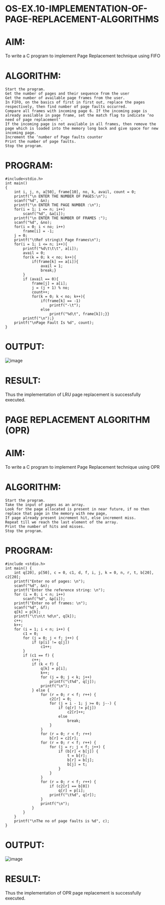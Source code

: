 # OS-EX.10-IMPLEMENTATION-OF-PAGE-REPLACEMENT-ALGORITHMS

# AIM:

To write a C program to implement Page Replacement technique using FIFO
# ALGORITHM:

    Start the program.
    Get the number of pages and their sequence from the user
    Get the number of available page frames from the user.
    In FIFO, on the basics of first in first out, replace the pages respectively, then find number of page faults occurred.
    Compare all frames with incoming page 6. If the incoming page is already available in page frame, set the match flag to indicate ‘no need of page replacement’.
    If the incoming page is not available in all frames, then remove the page which is loaded into the memory long back and give space for new incoming page.
    Increment the ‘number of Page faults counter
    Print the number of page faults.
    Stop the program.

# PROGRAM:
```
#include<stdio.h>
int main()
{
    int i, j, n, a[50], frame[10], no, k, avail, count = 0;
    printf("\n ENTER THE NUMBER OF PAGES:\n");
    scanf("%d", &n);
    printf("\n ENTER THE PAGE NUMBER :\n");
    for(i = 1; i <= n; i++)
        scanf("%d", &a[i]);
    printf("\n ENTER THE NUMBER OF FRAMES :");
    scanf("%d", &no);
    for(i = 0; i < no; i++)
        frame[i] = -1;
    j = 0;
    printf("\tRef string\t Page Frames\n");
    for(i = 1; i <= n; i++){
        printf("%d\t\t\t", a[i]);
        avail = 0;
        for(k = 0; k < no; k++){
            if(frame[k] == a[i]){
                avail = 1;
                break;}
        }
        if (avail == 0){
            frame[j] = a[i];
            j = (j + 1) % no;
            count++;
            for(k = 0; k < no; k++){
                if(frame[k] == -1)
                    printf("-\t");
                else
                    printf("%d\t", frame[k]);}}
        printf("\n");}
    printf("\nPage Fault Is %d", count);
}
```
# OUTPUT:

![image](https://github.com/gracia55/OS-EX.10-IMPLEMENTATION-OF-PAGE-REPLACEMENT-ALGORITHMS/assets/129026838/a6f64b62-59d5-4e79-90da-3912ace0e7de)

# RESULT:

Thus the implementation of LRU page replacement is successfully executed.
# PAGE REPLACEMENT ALGORITHM (OPR)
# AIM:

To write a C program to implement Page Replacement technique using OPR
# ALGORITHM:

    Start the program.
    Take the input of pages as an array.
    Look for the page allocated is present in near future, if no then replace that page in the memory with new page,
    If page already present increment hit, else increment miss.
    Repeat till we reach the last element of the array.
    Print the number of hits and misses.
    Stop the program. 
  # PROGRAM:
```
#include <stdio.h>
int main() {
    int q[20], p[50], c = 0, c1, d, f, i, j, k = 0, n, r, t, b[20], c2[20];
    printf("Enter no of pages: \n");
    scanf("%d", &n);
    printf("Enter the reference string: \n");
    for (i = 0; i < n; i++)
        scanf("%d", &p[i]);
    printf("Enter no of frames: \n");
    scanf("%d", &f);
    q[k] = p[k];
    printf("\t\n\t %d\n", q[k]);
    c++;
    k++;
    for (i = 1; i < n; i++) {
        c1 = 0;
        for (j = 0; j < f; j++) {
            if (p[i] != q[j])
                c1++;
        }
        if (c1 == f) {
            c++;
            if (k < f) {
                q[k] = p[i];
                k++;
                for (j = 0; j < k; j++)
                    printf("\t%d", q[j]);
                printf("\n");
            } else {
                for (r = 0; r < f; r++) {
                    c2[r] = 0;
                    for (j = i - 1; j >= 0; j--) {
                        if (q[r] != p[j])
                            c2[r]++;
                        else
                            break;
                    }
                }
                for (r = 0; r < f; r++)
                    b[r] = c2[r];
                for (r = 0; r < f; r++) {
                    for (j = r; j < f; j++) {
                        if (b[r] < b[j]) {
                            t = b[r];
                            b[r] = b[j];
                            b[j] = t;
                        }
                    }
                }
                for (r = 0; r < f; r++) {
                    if (c2[r] == b[0])
                        q[r] = p[i];
                    printf("\t%d", q[r]);
                }
                printf("\n");
            }
        }
    }
    printf("\nThe no of page faults is %d", c);
}
```
# OUTPUT:

![image](https://github.com/gracia55/OS-EX.10-IMPLEMENTATION-OF-PAGE-REPLACEMENT-ALGORITHMS/assets/129026838/3e49a96f-f655-414e-95fb-3a923608849d)

# RESULT:
Thus the implementation of OPR page replacement is successfully executed.
